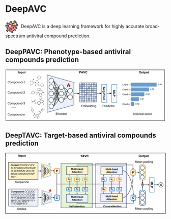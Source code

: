 

# DeepAVC


<img src="virus.png" width="40" height="40" style="vertical-align: middle;margin-right: 5px;">  DeepAVC is a deep learning framework for highly accurate broad-spectrum antiviral compound prediction.




## DeepPAVC: Phenotype-based antiviral compounds prediction
![Overview](DeepPAVC.png)

## DeepTAVC: Target-based antiviral compounds prediction
![Overview](DeepTAVC.png)



